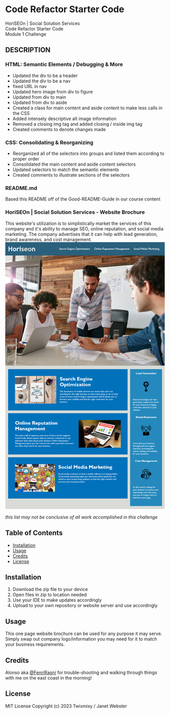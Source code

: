 # Code Refactor Starter Code
HoriSEOn | Social Solution Services
<br />Code Refactor Starter Code 
<br />Module 1 Challenge

## DESCRIPTION

### HTML: Semantic Elements / Debugging & More
- Updated the div to be a header
- Updated the div to be a nav
- fixed URL in nav
- Updated hero image from div to figure
- Updated from div to main
- Updated from div to aside
- Created a class for main content and aside content to make less calls in the CSS
- Added intensely descriptive alt image information
- Removed a closing img tag and added closing / inside img tag
- Created comments to denote changes made

### CSS: Consolidating & Reorganizing
- Reorganized all of the selectors into groups and listed them according to proper order
- Consolidated the main content and aside content selectors
- Updated selectors to match the semantic elements
- Created comments to illustrate sections of the selectors

### README.md

Based this README off of the Good-README-Guide in our course content

### HoriSEOn | Social Solution Services - Website Brochure

This website's utilization is to simplistically market the services of this company and it's ability to manage SEO, online reputation, and social media marketing. The company advertises that it can help with lead generation, brand awareness, and cost management.
![test](/assets/images/01-html-css-git-homework-demo.png)

*this list may not be conclusive of all work accomplished in this challenge*

## Table of Contents

* [Installation](#installation)
* [Usage](#usage)
* [Credits](#credits)
* [License](#license)

## Installation

1. Download the zip file to your device
2. Open files in zip to location needed
3. Use your IDE to make updates accordingly
4. Upload to your own repository or website server and use accordingly

## Usage

This one page website brochure can be used for any purpose it may serve. Simply swap out company logo/information you may need for it to match your business requirements.

## Credits

Alonso aka [@FenriRagni](https://github.com/FenriRagni) for trouble-shooting and walking through things with me on the east coast in the morning!

## License

MIT License
Copyright (c) 2023 Twixmixy / Janet Webster